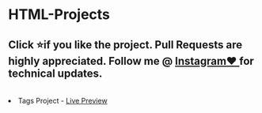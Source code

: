 # HTML-Projects

<h2>Click ⭐if you like the project. Pull Requests are highly appreciated. Follow me @  <a href="http://www.instagram.com/codewithimraan">Instagram❤️ </a> for technical updates. </h2><br>
<li>Tags Project - <a href="https://github.com/CodewithImraan/HTML-Projects/01-Tags%20Project/">Live Preview</a> </li>

